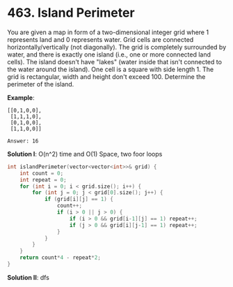 # 463. Island Perimeter

You are given a map in form of a two-dimensional integer grid where 1 represents land and 0 represents water. Grid cells are connected horizontally/vertically \(not diagonally\). The grid is completely surrounded by water, and there is exactly one island \(i.e., one or more connected land cells\). The island doesn't have "lakes" \(water inside that isn't connected to the water around the island\). One cell is a square with side length 1. The grid is rectangular, width and height don't exceed 100. Determine the perimeter of the island.

**Example**:

```
[[0,1,0,0],
 [1,1,1,0],
 [0,1,0,0],
 [1,1,0,0]]

Answer: 16
```

**Solution I**: O\(n^2\) time and O\(1\) Space, two foor loops

```cpp
int islandPerimeter(vector<vector<int>>& grid) {
    int count = 0;
    int repeat = 0;
    for (int i = 0; i < grid.size(); i++) {
        for (int j = 0; j < grid[0].size(); j++) {
            if (grid[i][j] == 1) {
                count++;
                if (i > 0 || j > 0) {
                    if (i > 0 && grid[i-1][j] == 1) repeat++;
                    if (j > 0 && grid[i][j-1] == 1) repeat++;
                }
            }
        }
    }
    return count*4 - repeat*2;
}
```

**Solution II**: dfs

```cpp

```



